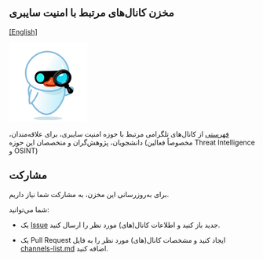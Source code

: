## مخزن کانال‌های مرتبط با امنیت سایبری

[[English]](https://github.com/mehrazino/awesome-tg-cybersec/blob/main/README-en.md)

![Logo](/icon.png)


[فهرستی](https://github.com/mehrazino/awesome-tg-cybersec/blob/main/channels-list.md) از کانال‌های تلگرامی مرتبط با حوزه امنیت سایبری، برای علاقه‌مندان، دانشجویان، پژوهش‌گران و متخصصان این حوزه (مخصوصاً فعالین Threat Intelligence و OSINT)

## مشارکت

برای به‌روزرسانی این مخزن، به مشارکت شما نیاز داریم.

شما می‌توانید:

- یک [Issue](https://github.com/mehrazino/awesome-tg-cybersec/issues/new) جدید باز کنید و اطلاعات کانال(های) مورد نظر را ارسال کنید.

- یک Pull Request ایجاد کنید و مشخصات کانال(های) مورد نظر را به فایل [channels-list.md](https://github.com/mehrazino/awesome-tg-cybersec/blob/main/channels-list.md) اضافه کنید.

